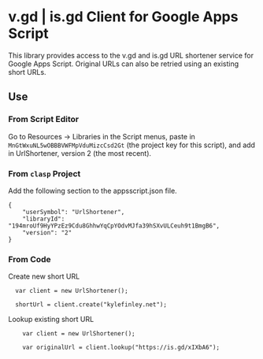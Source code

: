 # v.gd | is.gd Client for Google Apps Script

This library provides access to the v.gd and is.gd URL shortener service for Google Apps Script. Original URLs can also be retried using an existing short URLs.

## Use

### From Script Editor
Go to Resources -> Libraries in the Script menus, 
paste in `MnGtWxuNL5wOBBBVWFMpVduMizcCsd2Gt` (the project key for this script),
and add in UrlShortener, version 2 (the most recent).  

### From `clasp` Project
Add the following section to the appsscript.json file.

```
{
    "userSymbol": "UrlShortener",
    "libraryId": "194mroUf9HyYPzEz9Cdu8GhhwYqCpYOdvMJfa39hSXvULCeuh9t1BmgB6",
    "version": "2"
}
```
### From Code

Create new short URL
```
  var client = new UrlShortener();

  shortUrl = client.create("kylefinley.net");
```

Lookup existing short URL
```
    var client = new UrlShortener();

    var originalUrl = client.lookup("https://is.gd/xIXbA6");
```
